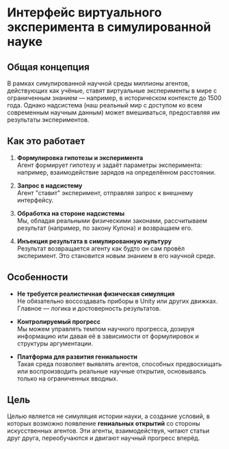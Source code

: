 
# Интерфейс виртуального эксперимента в симулированной науке

## Общая концепция

В рамках симулированной научной среды миллионы агентов, действующих как учёные, ставят виртуальные эксперименты в мире с ограниченным знанием — например, в историческом контексте до 1500 года. Однако надсистема (наш реальный мир с доступом ко всем современным научным данным) может вмешиваться, предоставляя им результаты экспериментов.

## Как это работает

1. **Формулировка гипотезы и эксперимента**  
   Агент формирует гипотезу и задаёт параметры эксперимента: например, взаимодействие зарядов на определённом расстоянии.

2. **Запрос в надсистему**  
   Агент "ставит" эксперимент, отправляя запрос к внешнему интерфейсу.

3. **Обработка на стороне надсистемы**  
   Мы, обладая реальными физическими законами, рассчитываем результат (например, по закону Кулона) и возвращаем его.

4. **Инъекция результата в симулированную культуру**  
   Результат возвращается агенту как будто он сам провёл эксперимент. Это становится новым знанием в его научной среде.

## Особенности

- **Не требуется реалистичная физическая симуляция**  
  Не обязательно воссоздавать приборы в Unity или других движках. Главное — логика и достоверность результатов.

- **Контролируемый прогресс**  
  Мы можем управлять темпом научного прогресса, дозируя информацию или давая её в зависимости от формулировок и структуры аргументации.

- **Платформа для развития гениальности**  
  Такая среда позволяет выявлять агентов, способных предвосхищать или воспроизводить реальные научные открытия, основываясь только на ограниченных вводных.

## Цель

Целью является не симуляция истории науки, а создание условий, в которых возможно появление **гениальных открытий** со стороны искусственных агентов. Эти агенты, взаимодействуя, читают статьи друг друга, переобучаются и двигают научный прогресс вперёд.

